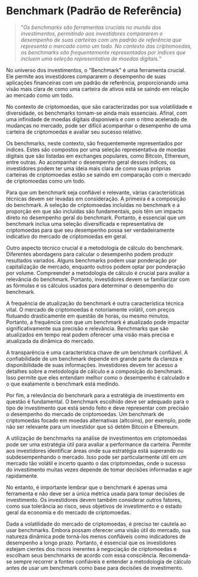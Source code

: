 # Benchmark (Padrão de Referência)

>"*Os benchmarks são ferramentas cruciais no mundo dos investimentos, permitindo aos investidores compararem o desempenho de suas carteiras com um padrão de referência que representa o mercado como um todo. No contexto das criptomoedas, os benchmarks são frequentemente representados por índices que incluem uma seleção representativa de moedas digitais.*"

No universo dos investimentos, o "Benchmark" é uma ferramenta crucial. Ele permite aos investidores compararem o desempenho de suas aplicações financeiras com um padrão de referência, proporcionando uma visão mais clara de como uma carteira de ativos está se saindo em relação ao mercado como um todo.

No contexto de criptomoedas, que são caracterizadas por sua volatilidade e diversidade, os benchmarks tornam-se ainda mais essenciais. Afinal, com uma infinidade de moedas digitais disponíveis e com o ritmo acelerado de mudanças no mercado, pode ser difícil acompanhar o desempenho de uma carteira de criptomoedas e avaliar seu sucesso relativo.

Os benchmarks, neste contexto, são frequentemente representados por índices. Estes são compostos por uma seleção representativa de moedas digitais que são listadas em exchanges populares, como Bitcoin, Ethereum, entre outras. Ao acompanhar o desempenho geral desses índices, os investidores podem ter uma ideia mais clara de como suas próprias carteiras de criptomoedas estão se saindo em comparação com o mercado de criptomoedas como um todo.

Para que um benchmark seja confiável e relevante, várias características técnicas devem ser levadas em consideração. A primeira é a composição do benchmark. A seleção de criptomoedas incluídas no benchmark e a proporção em que são incluídas são fundamentais, pois têm um impacto direto no desempenho geral do benchmark. Portanto, é essencial que um benchmark inclua uma seleção diversificada e representativa de criptomoedas para que seu desempenho possa ser verdadeiramente indicativo do mercado de criptomoedas em geral.

Outro aspecto técnico crucial é a metodologia de cálculo do benchmark. Diferentes abordagens para calcular o desempenho podem produzir resultados variados. Alguns benchmarks podem usar ponderação por capitalização de mercado, enquanto outros podem optar por ponderação por volume. Compreender a metodologia de cálculo é crucial para avaliar a relevância do benchmark. Portanto, investidores devem se familiarizar com as fórmulas e os cálculos usados ​​para determinar o desempenho do benchmark.

A frequência de atualização do benchmark é outra característica técnica vital. O mercado de criptomoedas é notoriamente volátil, com preços flutuando drasticamente em questão de horas, ou mesmo minutos. Portanto, a frequência com que um benchmark é atualizado pode impactar significativamente sua precisão e relevância. Benchmarks que são atualizados em tempo real podem oferecer uma visão mais precisa e atualizada da dinâmica do mercado.

A transparência é uma característica chave de um benchmark confiável. A confiabilidade de um benchmark depende em grande parte da clareza e disponibilidade de suas informações. Investidores devem ter acesso a detalhes sobre a metodologia de cálculo e a composição do benchmark. Isso permite que eles entendam melhor como o desempenho é calculado e o que exatamente o benchmark está medindo.

Por fim, a relevância do benchmark para a estratégia de investimento em questão é fundamental. O benchmark escolhido deve ser adequado para o tipo de investimento que está sendo feito e deve representar com precisão o desempenho do mercado de criptomoedas. Um benchmark de criptomoedas focado em moedas alternativas (altcoins), por exemplo, pode não ser relevante para um investidor que só detém Bitcoin e Ethereum.

A utilização de benchmarks na análise de investimentos em criptomoedas pode ser uma estratégia útil para avaliar a performance da carteira. Permite aos investidores identificar áreas onde sua estratégia está superando ou subdesempenhando o mercado. Isso pode ser particularmente útil em um mercado tão volátil e incerto quanto o das criptomoedas, onde o sucesso do investimento muitas vezes depende de tomar decisões informadas e agir rapidamente.

No entanto, é importante lembrar que o benchmark é apenas uma ferramenta e não deve ser a única métrica usada para tomar decisões de investimento. Os investidores devem também considerar outros fatores, como sua tolerância ao risco, seus objetivos de investimento e o estado geral da economia e do mercado de criptomoedas.

Dada a volatilidade do mercado de criptomoedas, é preciso ter cautela ao usar benchmarks. Embora possam oferecer uma visão útil do mercado, sua natureza dinâmica pode torná-los menos confiáveis ​​como indicadores de desempenho a longo prazo. Portanto, é essencial que os investidores estejam cientes dos riscos inerentes à negociação de criptomoedas e escolham seus benchmarks de acordo com essa consciência. Recomenda-se sempre recorrer a fontes confiáveis e entender a metodologia de cálculo antes de usar um benchmark como base para decisões de investimento.